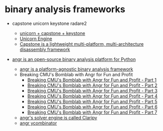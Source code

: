 # binary analysis frameworks

+ capstone unicorn keystone radare2
    + [unicorn + capstone + keystone](https://www.xandora.io/opensource)
    + [Unicorn Engine](https://github.com/unicorn-engine/unicorn)
    + [Capstone is a lightweight multi-platform, multi-architecture disassembly framework](https://www.capstone-engine.org/)

+ [angr is an open-source binary analysis platform for Python](https://angr.io)
    + [angr is a platform-agnostic binary analysis framework](https://github.com/angr/angr)
    + Breaking CMU's Bomblab with Angr for Fun and Profit
        + [Breaking CMU's Bomblab with Angr for Fun and Profit - Part 1](https://fanpu.io/2020/07/30/breaking-cmu-bomblab-with-angr-for-fun-and-profit-part-1/)
        + [Breaking CMU's Bomblab with Angr for Fun and Profit - Part 2](https://fanpu.io/2020/07/31/breaking-cmu-bomblab-with-angr-for-fun-and-profit-part-2/)
        + [Breaking CMU's Bomblab with Angr for Fun and Profit - Part 3](https://fanpu.io/2020/08/01/breaking-cmu-bomblab-with-angr-for-fun-and-profit-part-3/)
        + [Breaking CMU's Bomblab with Angr for Fun and Profit - Part 4](https://fanpu.io/2020/08/02/breaking-cmu-bomblab-with-angr-for-fun-and-profit-part-4/)
        + [Breaking CMU's Bomblab with Angr for Fun and Profit - Part 5](https://fanpu.io/2020/08/02/breaking-cmu-bomblab-with-angr-for-fun-and-profit-part-5/)
        + [Breaking CMU's Bomblab with Angr for Fun and Profit - Part 6](https://fanpu.io/2020/08/02/breaking-cmu-bomblab-with-angr-for-fun-and-profit-part-6/)
        + [Breaking CMU's Bomblab with Angr for Fun and Profit - Part 7](https://fanpu.io/2020/08/02/breaking-cmu-bomblab-with-angr-for-fun-and-profit-part-7/)
    + [angr's solver engine is called Claripy](https://docs.angr.io/advanced-topics/claripy)
    + [angr ycombinator](https://news.ycombinator.com/item?id=17112998)
